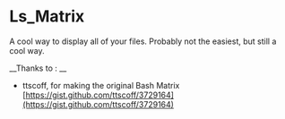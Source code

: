 # Ls_Matrix
A cool way to display all of your files.
Probably not the easiest, but still a cool way.

__Thanks to : __
- ttscoff, for making the original Bash Matrix [https://gist.github.com/ttscoff/3729164](https://gist.github.com/ttscoff/3729164)
